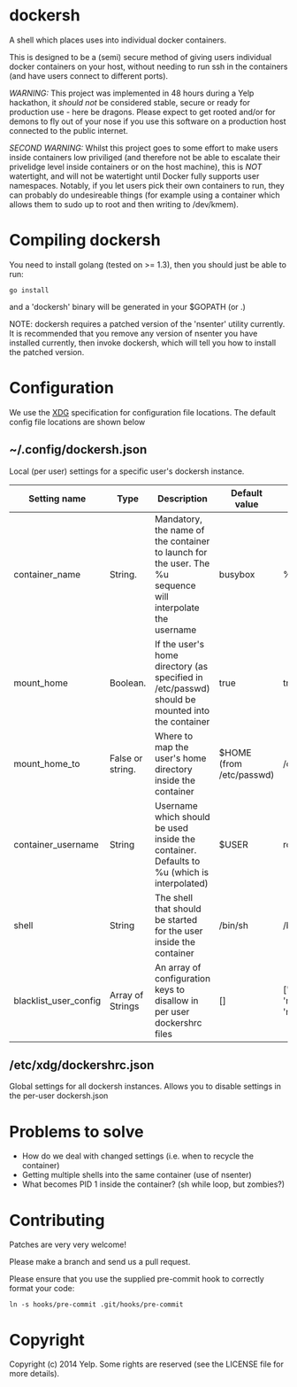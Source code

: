 dockersh
========

A shell which places uses into individual docker containers.

This is designed to be a (semi) secure method of giving users individual docker containers
on your host, without needing to run ssh in the containers (and have users connect to different ports).

*WARNING:* This project was implemented in 48 hours during a Yelp hackathon, it _should not_ be considered
stable, secure or ready for production use - here be dragons. Please expect to get rooted and/or for demons
to fly out of your nose if you use this software on a production host connected to the public internet.

*SECOND WARNING:* Whilst this project goes to some effort to make users inside containers low priviliged
(and therefore not be able to escalate their privelidge level inside containers or on the host machine),
this is *NOT* watertight, and will not be watertight until Docker fully supports user namespaces. Notably,
if you let users pick their own containers to run, they can probably do undesireable things (for example
using a container which allows them to sudo up to root and then writing to /dev/kmem).

Compiling dockersh
==================

You need to install golang (tested on >= 1.3), then you should just be able to run:

    go install

and a 'dockersh' binary will be generated in your $GOPATH (or .)

NOTE: dockersh requires a patched version of the 'nsenter' utility currently. It is recommended that
you remove any version of nsenter you have installed currently, then invoke dockersh, which will
tell you how to install the patched version.

Configuration
=============

We use the [XDG](http://standards.freedesktop.org/basedir-spec/basedir-spec-latest.html)
specification for configuration file locations. The default config file locations are shown below

~/.config/dockersh.json
-----------------------

Local (per user) settings for a specific user's dockersh instance.

Setting name  | Type | Description | Default value | Example value
------------- | ---- | ----------- | ------------- | -------------
container_name  | String. | Mandatory, the name of the container to launch for the user. The %u sequence will interpolate the username | busybox | %u/mydockersh
mount_home  | Boolean. | If the user's home directory (as specified in /etc/passwd) should be mounted into the container | true | true/false
mount_home_to | False or string. | Where to map the user's home directory inside the container | $HOME (from /etc/passwd) | /opt/home/myhomedir
container_username | String | Username which should be used inside the container. Defaults to %u (which is interpolated) | $USER | root
shell | String | The shell that should be started for the user inside the container | /bin/sh | /bin/bash
blacklist_user_config | Array of Strings | An array of configuration keys to disallow in per user dockershrc files | [] | ['container_username', 'mount_home', 'mount_home_to']

/etc/xdg/dockershrc.json
------------------------

Global settings for all dockersh instances. Allows you to disable settings
in the per-user dockersh.json 

Problems to solve
=================

 * How do we deal with changed settings (i.e. when to recycle the container)
 * Getting multiple shells into the same container (use of nsenter)
 * What becomes PID 1 inside the container? (sh while loop, but zombies?)

Contributing
============

Patches are very very welcome!

Please make a branch and send us a pull request.

Please ensure that you use the supplied pre-commit hook to correctly format your code:

    ln -s hooks/pre-commit .git/hooks/pre-commit

Copyright
=========

Copyright (c) 2014 Yelp. Some rights are reserved (see the LICENSE file for more details).

